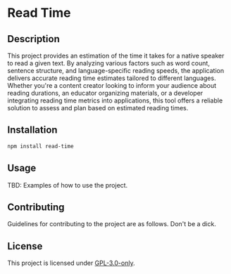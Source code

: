 # Read Time

## Description

This project provides an estimation of the time it takes for a native speaker to read a given text. By analyzing various factors such as word count, sentence structure, and language-specific reading speeds, the application delivers accurate reading time estimates tailored to different languages. Whether you're a content creator looking to inform your audience about reading durations, an educator organizing materials, or a developer integrating reading time metrics into applications, this tool offers a reliable solution to assess and plan based on estimated reading times.

## Installation

```bash
npm install read-time
```

## Usage

TBD: Examples of how to use the project.

## Contributing

Guidelines for contributing to the project are as follows. Don't be a dick.

## License

This project is licensed under [GPL-3.0-only](https://spdx.org/licenses/GPL-3.0-only.html).
